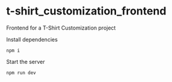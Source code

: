 # t-shirt_customization_frontend

Frontend for a T-Shirt Customization project

Install dependencies

`npm i`

Start the server

`npm run dev`
